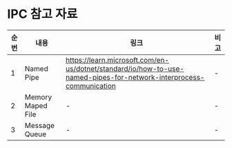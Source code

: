 # IPC 참고 자료

| 순번 | 내용 | 링크 | 비고 |
| ---| --- | --- | --- |
| 1 | Named Pipe  |  https://learn.microsoft.com/en-us/dotnet/standard/io/how-to-use-named-pipes-for-network-interprocess-communication | - |
| 2 | Memory Maped File | - | - |
| 3 | Message Queue | - | - |
